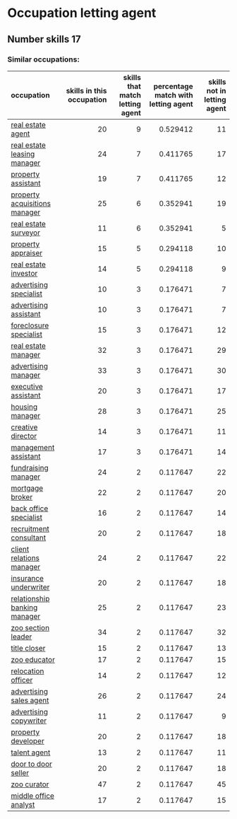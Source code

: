 # Occupation letting agent
## Number skills 17
### Similar occupations:
| occupation                                                        |   skills in this occupation |   skills that match letting agent |   percentage match with letting agent |   skills not in letting agent |
|:------------------------------------------------------------------|----------------------------:|----------------------------------:|--------------------------------------:|------------------------------:|
| [real estate agent](real_estate_agent.md)                         |                          20 |                                 9 |                              0.529412 |                            11 |
| [real estate leasing manager](real_estate_leasing_manager.md)     |                          24 |                                 7 |                              0.411765 |                            17 |
| [property assistant](property_assistant.md)                       |                          19 |                                 7 |                              0.411765 |                            12 |
| [property acquisitions manager](property_acquisitions_manager.md) |                          25 |                                 6 |                              0.352941 |                            19 |
| [real estate surveyor](real_estate_surveyor.md)                   |                          11 |                                 6 |                              0.352941 |                             5 |
| [property appraiser](property_appraiser.md)                       |                          15 |                                 5 |                              0.294118 |                            10 |
| [real estate investor](real_estate_investor.md)                   |                          14 |                                 5 |                              0.294118 |                             9 |
| [advertising specialist](advertising_specialist.md)               |                          10 |                                 3 |                              0.176471 |                             7 |
| [advertising assistant](advertising_assistant.md)                 |                          10 |                                 3 |                              0.176471 |                             7 |
| [foreclosure specialist](foreclosure_specialist.md)               |                          15 |                                 3 |                              0.176471 |                            12 |
| [real estate manager](real_estate_manager.md)                     |                          32 |                                 3 |                              0.176471 |                            29 |
| [advertising manager](advertising_manager.md)                     |                          33 |                                 3 |                              0.176471 |                            30 |
| [executive assistant](executive_assistant.md)                     |                          20 |                                 3 |                              0.176471 |                            17 |
| [housing manager](housing_manager.md)                             |                          28 |                                 3 |                              0.176471 |                            25 |
| [creative director](creative_director.md)                         |                          14 |                                 3 |                              0.176471 |                            11 |
| [management assistant](management_assistant.md)                   |                          17 |                                 3 |                              0.176471 |                            14 |
| [fundraising manager](fundraising_manager.md)                     |                          24 |                                 2 |                              0.117647 |                            22 |
| [mortgage broker](mortgage_broker.md)                             |                          22 |                                 2 |                              0.117647 |                            20 |
| [back office specialist](back_office_specialist.md)               |                          16 |                                 2 |                              0.117647 |                            14 |
| [recruitment consultant](recruitment_consultant.md)               |                          20 |                                 2 |                              0.117647 |                            18 |
| [client relations manager](client_relations_manager.md)           |                          24 |                                 2 |                              0.117647 |                            22 |
| [insurance underwriter](insurance_underwriter.md)                 |                          20 |                                 2 |                              0.117647 |                            18 |
| [relationship banking manager](relationship_banking_manager.md)   |                          25 |                                 2 |                              0.117647 |                            23 |
| [zoo section leader](zoo_section_leader.md)                       |                          34 |                                 2 |                              0.117647 |                            32 |
| [title closer](title_closer.md)                                   |                          15 |                                 2 |                              0.117647 |                            13 |
| [zoo educator](zoo_educator.md)                                   |                          17 |                                 2 |                              0.117647 |                            15 |
| [relocation officer](relocation_officer.md)                       |                          14 |                                 2 |                              0.117647 |                            12 |
| [advertising sales agent](advertising_sales_agent.md)             |                          26 |                                 2 |                              0.117647 |                            24 |
| [advertising copywriter](advertising_copywriter.md)               |                          11 |                                 2 |                              0.117647 |                             9 |
| [property developer](property_developer.md)                       |                          20 |                                 2 |                              0.117647 |                            18 |
| [talent agent](talent_agent.md)                                   |                          13 |                                 2 |                              0.117647 |                            11 |
| [door to door seller](door_to_door_seller.md)                     |                          20 |                                 2 |                              0.117647 |                            18 |
| [zoo curator](zoo_curator.md)                                     |                          47 |                                 2 |                              0.117647 |                            45 |
| [middle office analyst](middle_office_analyst.md)                 |                          17 |                                 2 |                              0.117647 |                            15 |
